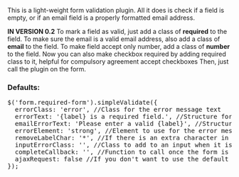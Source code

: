 This is a light-weight form validation plugin. All it does is check if a field is empty, or if an email field is a properly formatted email address.

**IN VERSION 0.2**
To mark a field as valid, just add a class of **required** to the field. 
To make sure the email is a valid email address, also add a class of **email** to the field. 
To make field accept only number, add a class of **number** to the field.
Now you can also make checkbox required by adding required class to it, helpful for compulsory agreement accept checkboxes
Then, just call the plugin on the form.

### Defaults:
<pre>$('form.required-form').simpleValidate({  
  errorClass: 'error', //Class for the error message text  
  errorText: '{label} is a required field.', //Structure for the error message text, {label} will be replaced with the associated label text  
  emailErrorText: 'Please enter a valid {label}', //Structure for the email error message text, {label} will be replaced with the associated label text  
  errorElement: 'strong', //Element to use for the error message text  
  removeLabelChar: '*', //If there is an extra character in the label to denote a required field, strip it out  
  inputErrorClass: '', //Class to add to an input when it is marked as having an error  
  completeCallback: '', //Function to call once the form is error-free  
  ajaxRequest: false //If you don't want to use the default form action and want to submit it via AJAX  
});</pre>